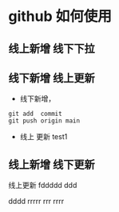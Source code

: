 # github 如何使用
## 线上新增 线下下拉

## 线下新增 线上更新


- 线下新增，
```
git add  commit 
git push origin main
```
- 线上 更新 test1




    


## 线上新增 线下更新
线上更新
fddddd
ddd

dddd
rrrrr
rrr
rrrr


